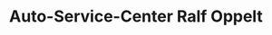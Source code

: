 ---
title: "Auto-Service-Center Ralf Oppelt"
url: /xanten/auto-service-center-ralf-oppelt/
shop: Autowerkstatt
---